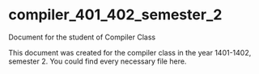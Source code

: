 # compiler_401_402_semester_2
Document for the student of Compiler Class 

This document was created for the compiler class in the year 1401-1402, semester 2.
You could find every necessary file here.